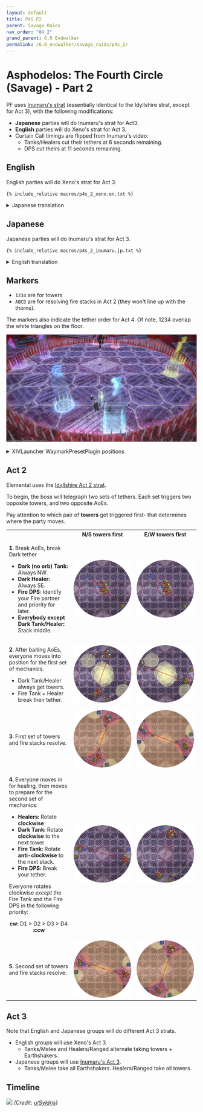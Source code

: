 ```yaml
---
layout: default
title: P4S P2
parent: Savage Raids
nav_order: "04_2"
grand_parent: 6.0 Endwalker
permalink: /6.0_endwalker/savage_raids/p4s_2/
---
```


# Asphodelos: The Fourth Circle (Savage) - Part 2

PF uses [Inumaru's strat](https://youtu.be/1sfnBHXf2nA) (essentially identical to the Idyllshire strat, except for Act 3), with the following modifications:

- **Japanese** parties will do Inumaru's strat for Act3.
- **English** parties will do Xeno's strat for Act 3.
- Curtain Call timings are flipped from Inumaru's video:
  - Tanks/Healers cut their tethers at 6 seconds remaining.
  - DPS cut theirs at 11 seconds remaining.

## English

English parties will do Xeno's strat for Act 3.
```
{% include_relative macros/p4s_2_xeno.en.txt %}
```

<details markdown=block>
<summary>Japanese translation</summary>

```
{% include_relative macros/p4s_2_xeno.jp.txt %}
```

</details>

## Japanese

Japanese parties will do Inumaru's strat for Act 3.
```
{% include_relative macros/p4s_2_inumaru.jp.txt %}
```

<details markdown=block>
<summary>English translation</summary>

```
{% include_relative macros/p4s_2_inumaru.en.txt %}
```

</details>

## Markers

- `1234` are for towers
- `ABCD` are for resolving fire stacks in Act 2 (they won't line up with the thorns).

The markers also indicate the tether order for Act 4. Of note, 1234 overlap the white triangles on the floor.

![](images/markers.jpg)
<details markdown=block>
<summary>XIVLauncher WaymarkPresetPlugin positions</summary>

```json
{
  "Name":"P4S P2",
  "MapID":801,
  "A":{"X":105.0,"Y":0.0,"Z":85.0,"ID":0,"Active":true},
  "B":{"X":115.0,"Y":0.0,"Z":105.0,"ID":1,"Active":true},
  "C":{"X":95.0,"Y":0.0,"Z":115.0,"ID":2,"Active":true},
  "D":{"X":85.0,"Y":0.0,"Z":95.0,"ID":3,"Active":true},
  "One":{"X":98.5,"Y":0.0,"Z":81.5,"ID":4,"Active":true},
  "Two":{"X":118.5,"Y":0.0,"Z":98.5,"ID":5,"Active":true},
  "Three":{"X":101.5,"Y":0.0,"Z":118.5,"ID":6,"Active":true},
  "Four":{"X":81.5,"Y":0.0,"Z":101.5,"ID":7,"Active":true}
}
```

</details>

## Act 2

Elemental uses the [Idyllshire Act 2 strat](https://youtu.be/1sfnBHXf2nA?t=278).

To begin, the boss will telegraph two sets of tethers. Each set triggers two opposite towers, and two opposite AoEs.

Pay attention to which pair of **towers** get triggered first- that determines where the party moves.

<table>
  <th></th>
  <th style="text-align:center">N/S towers first</th>
  <th style="text-align:center">E/W towers first</th>
  <tr>
    <td width="34%"><p><b>1.</b> Break AoEs, break Dark tether</p><ul><li><b>Dark (no orb) Tank:</b> Always NW.</li><li><b>Dark Healer:</b> Always SE.</li><li><b>Fire DPS:</b> Identify your Fire partner and priority for later.</li><li><b>Everybody except Dark Tank/Healer:</b> Stack middle.</li></ul></td>
	<td width="33%"><img src="images/act_2_1a.jpg"></td>
  <td><img src="images/act_2_1b.jpg"></td>
  </tr>
  <tr>
    <td><p><b>2.</b> After baiting AoEs, everyone moves into position for the first set of mechanics.</p><ul><li>Dark Tank/Healer always get towers.</li><li>Fire Tank + Healer break their tether.</li></ul></td>
	<td width="33%"><img src="images/act_2_2a.jpg"></td>
  <td><img src="images/act_2_2b.jpg"></td>
  </tr>
  <tr>
    <td><p><b>3.</b> First set of towers and fire stacks resolve.</p></td>
	<td width="33%"><img src="images/act_2_3a.jpg"></td>
  <td><img src="images/act_2_3b.jpg"></td>
  </tr>
  <tr>
    <td><p><b>4.</b> Everyone moves in for healing, then moves to prepare for the second set of mechanics:</p><ul><li><b>Healers:</b> Rotate <b>clockwise</b></li><li><b>Dark Tank:</b> Rotate <b>clockwise</b> to the next tower.</li><li><b>Fire Tank:</b> Rotate <b>anti-clockwise</b> to the next stack.</li><li><b>Fire DPS:</b> Break your tether.</li></ul><p>Everyone rotates clockwise <em>except</em> the Fire Tank and the Fire DPS in the following priority:</p><p style="text-align:center"><b>cw:</b> D1 > D2 > D3 > D4 <b>:ccw</b></p></td>
	<td width="33%"><img src="images/act_2_4a.jpg"></td>
  <td><img src="images/act_2_4b.jpg"></td>
  </tr>
  <tr>
    <td><p><b>5.</b> Second set of towers and fire stacks resolve.</p></td>
	<td width="33%"><img src="images/act_2_5a.jpg"></td>
  <td><img src="images/act_2_5b.jpg"></td>
  </tr>
</table>


## Act 3

Note that English and Japanese groups will do different Act 3 strats.

- English groups will use Xeno's Act 3.
  - Tanks/Melee and Healers/Ranged alternate taking towers + Earthshakers.
- Japanese groups will use [Inumaru's Act 3](https://youtu.be/1sfnBHXf2nA?t=627).
  - Tanks/Melee take all Earthshakers. Healers/Ranged take all towers.

## Timeline

![](https://preview.redd.it/tskvunw5vvb81.png?width=3200&format=png&auto=webp&s=ca69a6132e5aac040f4afd7c21c55bfa6a95c860)
*(Credit: [u/Syldris](https://www.reddit.com/r/ffxiv/comments/s3yfu8/p4s_rotation_and_timeline/))*

<script data-goatcounter="https://tuufless.goatcounter.com/count"
        async src="//gc.zgo.at/count.js"></script>
